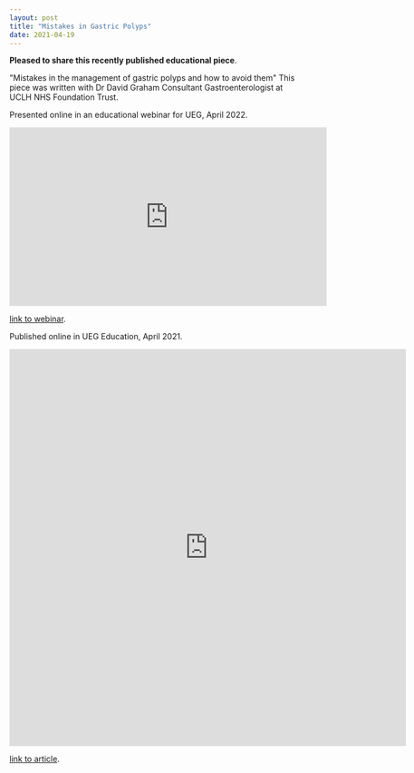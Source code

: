 ```yaml
---
layout: post
title: "Mistakes in Gastric Polyps"
date: 2021-04-19
---
```


**Pleased to share this recently published educational piece**. 

"Mistakes in the management of gastric polyps and how to avoid them"
This piece was written with Dr David Graham Consultant Gastroenterologist at UCLH NHS Foundation Trust. 

Presented online in an educational webinar for UEG, April 2022. 

<iframe width="560" height="315" src="https://www.youtube.com/embed/pJHGs_uNXFU" title="YouTube video player" frameborder="0" allow="accelerometer; autoplay; clipboard-write; encrypted-media; gyroscope; picture-in-picture" allowfullscreen></iframe>

[link to webinar](https://www.youtube.com/watch?v=pJHGs_uNXFU).

Published online in UEG Education, April 2021. 

<embed src="https://ueg.eu/a/273" style="width:700px; height: 700px;">

[link to article](https://ueg.eu/a/273).
